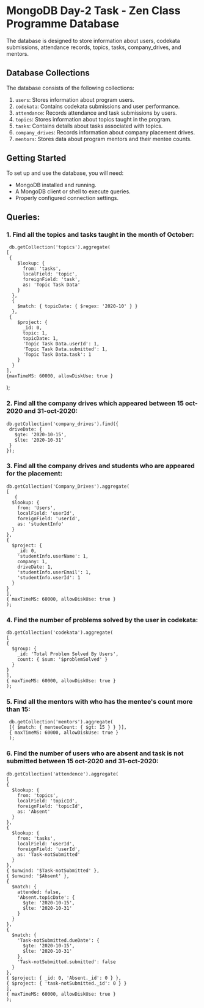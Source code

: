 # MongoDB Day-2 Task - Zen Class Programme Database

The database is designed to store information about users, codekata submissions, attendance records, topics, tasks, company_drives, and mentors.



## Database Collections

The database consists of the following collections:

1. `users`: Stores information about program users.
2. `codekata`: Contains codekata submissions and user performance.
3. `attendance`: Records attendance and task submissions by users.
4. `topics`: Stores information about topics taught in the program.
5. `tasks`: Contains details about tasks associated with topics.
6. `company_drives`: Records information about company placement drives.
7. `mentors`: Stores data about program mentors and their mentee counts.

## Getting Started

To set up and use the database, you will need:

- MongoDB installed and running.
- A MongoDB client or shell to execute queries.
- Properly configured connection settings.

## Queries:

### 1. Find all the topics and tasks taught in the month of October:

   
     db.getCollection('topics').aggregate(
    [
     {
        $lookup: {
          from: 'tasks',
          localField: 'topic',
          foreignField: 'task',
          as: 'Topic Task Data'
        }
      },
      {
        $match: { topicDate: { $regex: '2020-10' } }
      },
     {
        $project: {
          _id: 0,
          topic: 1,
          topicDate: 1,
          'Topic Task Data.userId': 1,
          'Topic Task Data.submitted': 1,
          'Topic Task Data.task': 1
        }
      }
    ],
    {maxTimeMS: 60000, allowDiskUse: true }
  ); 

### 2. Find all the company drives which appeared between 15 oct-2020 and 31-oct-2020:

  
    db.getCollection('company_drives').find({
     driveDate: {
       $gte: '2020-10-15',
       $lte: '2020-10-31'
     }
    });

### 3. Find all the company drives and students who are appeared for the placement:


   
    db.getCollection('Company_Drives').aggregate(
    [
       {
      $lookup: {
        from: 'Users',
        localField: 'userId',
        foreignField: 'userId',
        as: 'studentInfo'
      }
    },
    {
      $project: {
        _id: 0,
        'studentInfo.userName': 1,
        company: 1,
        driveDate: 1,
        'studentInfo.userEmail': 1,
        'studentInfo.userId': 1
      }
    }
    ],
    { maxTimeMS: 60000, allowDiskUse: true }
    );

### 4. Find the number of problems solved by the user in codekata:


    db.getCollection('codekata').aggregate(
    [
    {
      $group: {
        _id: 'Total Problem Solved By Users',
        count: { $sum: '$problemSolved' }
      }
    }
    ],
    { maxTimeMS: 60000, allowDiskUse: true }
    );

### 5. Find all the mentors with who has the mentee's count more than 15:

 
     db.getCollection('mentors').aggregate(
     [{ $match: { menteeCount: { $gt: 15 } } }],
     { maxTimeMS: 60000, allowDiskUse: true }
     );

### 6. Find the number of users who are absent and task is not submitted  between 15 oct-2020 and 31-oct-2020:

    
    db.getCollection('attendence').aggregate(
    [
    {
      $lookup: {
        from: 'topics',
        localField: 'topicId',
        foreignField: 'topicId',
        as: 'Absent'
      }
    },
    {
      $lookup: {
        from: 'tasks',
        localField: 'userId',
        foreignField: 'userId',
        as: 'Task-notSubmitted'
      }
    },
    { $unwind: '$Task-notSubmitted' },
    { $unwind: '$Absent' },
    {
      $match: {
        attended: false,
        'Absent.topicDate': {
          $gte: '2020-10-15',
          $lte: '2020-10-31'
        }
      }
    },
    {
      $match: {
        'Task-notSubmitted.dueDate': {
          $gte: '2020-10-15',
          $lte: '2020-10-31'
        },
        'Task-notSubmitted.submitted': false
      }
    },
    { $project: { _id: 0, 'Absent._id': 0 } },
    { $project: { 'task-notSubmitted._id': 0 } }
    ],
    { maxTimeMS: 60000, allowDiskUse: true }
    );





  
